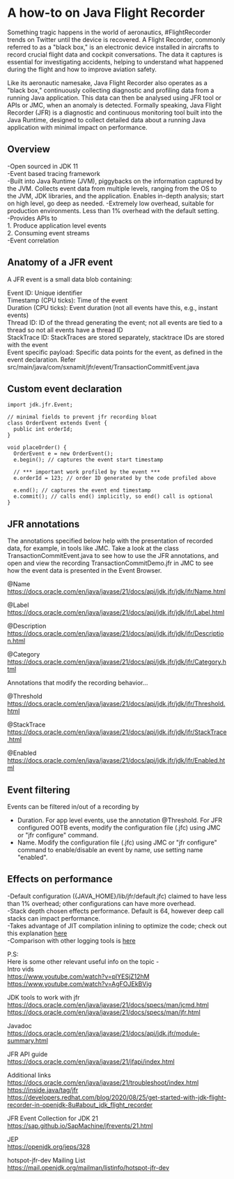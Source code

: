 # A how-to on Java Flight Recorder  
  
Something tragic happens in the world of aeronautics, #FlightRecorder trends on Twitter until the device is recovered. A Flight Recorder, commonly referred to as a "black box," is an electronic device installed in aircrafts to record crucial flight data and cockpit conversations. The data it captures is essential for investigating accidents, helping to understand what happened during the flight and how to improve aviation safety.  
  
Like its aeronautic namesake, Java Flight Recorder also operates as a "black box," continuously collecting diagnostic and profiling data from a running Java application. This data can then be analysed using JFR tool or APIs or JMC, when an anomaly is detected. Formally speaking, Java Flight Recorder (JFR) is a diagnostic and continuous monitoring tool built into the Java Runtime, designed to collect detailed data about a running Java application with minimal impact on performance.  
  
## Overview
-Open sourced in JDK 11  
-Event based tracing framework  
-Built into Java Runtime (JVM), piggybacks on the information captured by the JVM. 
 Collects event data from multiple levels, ranging from the OS to the JVM, JDK libraries, and the application. Enables in-depth analysis; start on high level, go deep as needed.
-Extremely low overhead, suitable for production environments. Less than 1% overhead with the default setting.  
-Provides APIs to  
    1. Produce application level events  
    2. Consuming event streams  
-Event correlation 
  
## Anatomy of a JFR event  
A JFR event is a small data blob containing:  
  
Event ID:  Unique identifier  
Timestamp (CPU ticks):  Time of the event  
Duration (CPU ticks):  Event duration (not all events have this, e.g., instant events)  
Thread ID:  ID of the thread generating the event; not all events are tied to a thread so not all events have a thread ID  
StackTrace ID:  StackTraces are stored separately, stacktrace IDs are stored with the event  
Event specific payload:  Specific data points for the event, as defined in the event declaration. Refer src/main/java/com/sxnamit/jfr/event/TransactionCommitEvent.java  
  
## Custom event declaration  
```
import jdk.jfr.Event;

// minimal fields to prevent jfr recording bloat
class OrderEvent extends Event {
  public int orderId;
}
```
```
void placeOrder() {
  OrderEvent e = new OrderEvent();
  e.begin(); // captures the event start timestamp

  // *** important work profiled by the event ***
  e.orderId = 123; // order ID generated by the code profiled above

  e.end(); // captures the event end timestamp
  e.commit(); // calls end() implicitly, so end() call is optional
}
```

## JFR annotations  
The annotations specified below help with the presentation of recorded data, for example, in tools like JMC. Take a look at the class TransactionCommitEvent.java to see how to use the JFR annotations, and open and view the recording TransactionCommitDemo.jfr in JMC to see how the event data is presented in the Event Browser.  
  
@Name  
https://docs.oracle.com/en/java/javase/21/docs/api/jdk.jfr/jdk/jfr/Name.html  
  
@Label  
https://docs.oracle.com/en/java/javase/21/docs/api/jdk.jfr/jdk/jfr/Label.html  
  
@Description  
https://docs.oracle.com/en/java/javase/21/docs/api/jdk.jfr/jdk/jfr/Description.html  
  
@Category  
https://docs.oracle.com/en/java/javase/21/docs/api/jdk.jfr/jdk/jfr/Category.html  
  
Annotations that modify the recording behavior...  
  
@Threshold  
https://docs.oracle.com/en/java/javase/21/docs/api/jdk.jfr/jdk/jfr/Threshold.html  
  
@StackTrace  
https://docs.oracle.com/en/java/javase/21/docs/api/jdk.jfr/jdk/jfr/StackTrace.html  
  
@Enabled  
https://docs.oracle.com/en/java/javase/21/docs/api/jdk.jfr/jdk/jfr/Enabled.html  
  
## Event filtering  
Events can be filtered in/out of a recording by  
- Duration. For app level events, use the annotation @Threshold. For JFR configured OOTB events, modify the configuration file (.jfc) using JMC or "jfr configure" command.  
- Name. Modify the configuration file (.jfc) using JMC or "jfr configure" command to enable/disable an event by name, use setting name "enabled".  
  
  
## Effects on performance  
-Default configuration ({JAVA_HOME}/lib/jfr/default.jfc) claimed to have less than 1% overhead; other configurations can have more overhead.  
-Stack depth chosen effects performance. Default is 64, however deep call stacks can impact performance.  
-Takes advantage of JIT compilation inlining to optimize the code; check out this explanation [here](https://youtu.be/xrdLLx6YoDM?feature=shared&t=1457)  
-Comparison with other logging tools is [here](https://youtu.be/xrdLLx6YoDM?feature=shared&t=1697)  


  
P.S:  
Here is some other relevant useful info on the topic -  
Intro vids  
https://www.youtube.com/watch?v=plYESjZ12hM  
https://www.youtube.com/watch?v=AgFOJEkBVjg  
  
JDK tools to work with jfr  
https://docs.oracle.com/en/java/javase/21/docs/specs/man/jcmd.html  
https://docs.oracle.com/en/java/javase/21/docs/specs/man/jfr.html  
  
Javadoc  
https://docs.oracle.com/en/java/javase/21/docs/api/jdk.jfr/module-summary.html  
  
JFR API guide  
https://docs.oracle.com/en/java/javase/21/jfapi/index.html  
  
Additional links  
https://docs.oracle.com/en/java/javase/21/troubleshoot/index.html  
https://inside.java/tag/jfr  
https://developers.redhat.com/blog/2020/08/25/get-started-with-jdk-flight-recorder-in-openjdk-8u#about_jdk_flight_recorder  
  
JFR Event Collection for JDK 21
https://sap.github.io/SapMachine/jfrevents/21.html  

JEP  
https://openjdk.org/jeps/328  
  
hotspot-jfr-dev Mailing List  
https://mail.openjdk.org/mailman/listinfo/hotspot-jfr-dev  
  
